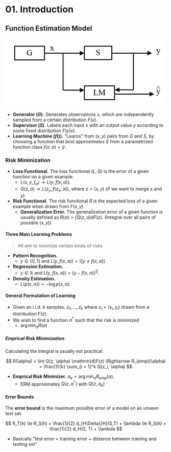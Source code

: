 # 01. Introduction

## Function Estimation Model

![function-estimation-model](figs/function-estimation-model.png)

- **Generator ($G$).** Generates observations $x$, which are independently sampled from a certain distribution $F(x)$.
- **Supervisor ($S$).** Labels each input $x$ with an output value $y$ according to some fixed distribution $F(y|x)$.
- **Learning Machine ($f()$).** "Learns" from $(x, y)$ pairs from $G$ and $S$, by choosing a function that *best approximates* $S$ from a parametrized function class $f(x; \alpha) = \hat{y}$.

### Risk Minimization

- **Loss Functional.** The loss functional $(L, Q)$ is the error of a given function on a given example.
  - $L(x, y, f_{\alpha}) \rightarrow L(y, f(x, \alpha))$.
  - $Q(z, \alpha) \rightarrow L(z_y, f(z_x, \alpha))$, where $z = (x,y)$ (if we want to merge $x$ and $y$)
- **Risk Functional.** The risk functional $R$ is the expected loss of a given example when drawn from $F(x, y)$.
  - **Generalization Error.** The generalization error of a given function is usually defined as $R(\alpha) = \int Q(z, \alpha) \mathrm{d}F(z)$. (Integral over all pairs of possible $(x,y)$)

#### Three Main Learning Problems

> All aim to minimize certain kinds of risks

- **Pattern Recognition.**
  - $y \in \{ 0, 1 \}$ and $L(y, f(x, \alpha)) = \mathbb{I}[y \neq f(x,a)]$.
- **Regression Estimation.**
  - $y \in \mathbb{R}$ and $L(y, f(x, \alpha)) = (y - f(x, \alpha))^2$.
- **Density Estimation.**
  - $L(p(x, \alpha)) = -\log p(x, \alpha)$.

#### General Formulation of Learning

- Given an i.i.d. $k$ samples, $z_1, \dots, z_k$ where $z_i = (x_i, y_i)$ drawn from a distribution $F(z)$.
- We wish to find a function $\alpha^*$ such that the risk is minimized
  - $\arg\min_{\alpha} R(\alpha)$

##### Emprical Risk Minimization

Calculating the integral is usually not practical.

$$ R(\alpha) = \int Q(z, \alpha) \mathrm{d}F(z) \Rightarrow R_{emp}(\alpha) = \frac{1}{k} \sum_{i = 1}^k Q(z_i, \alpha) $$

- **Emprical Risk Minimizer.** $\alpha_k = \arg\min_{\alpha} R_{emp}(\alpha)$.
  - ERM approximates $Q(z, \alpha^*)$ with $Q(z, \alpha_k)$

#### Error Bounds

The **error bound** is the maximum possible error of a model on an unseen test set.

$$ R_T(h) \le R_S(h) + \frac{1}{2} d_{H\Delta{}H}(S,T) + \lambda \le R_S(h) + \frac{1}{2} d_H(S, T) + \lambda $$

- Basically "test error = training error + distance between training and testing set"
